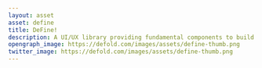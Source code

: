 ```yaml
---
layout: asset
asset: define
title: DeFine!
description: A UI/UX library providing fundamental components to build a rich graphical user interface in no time.
opengraph_image: https://defold.com/images/assets/define-thumb.png
twitter_image: https://defold.com/images/assets/define-thumb.png
---
```


